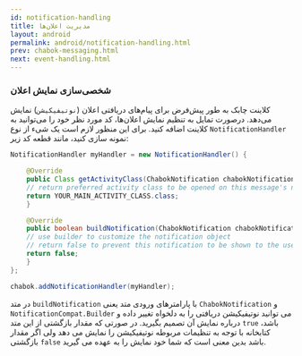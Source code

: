 ```yaml
---
id: notification-handling
title: مدیریت اعلان‌ها
layout: android
permalink: android/notification-handling.html
prev: chabok-messaging.html
next: event-handling.html
---
```


### شخصی‌سازی نمایش اعلان

کلاینت چابک به طور پیش‌فرض برای پیام‌های دریافتی اعلان (`نوتیفیکیشن`) نمایش می‌دهد. درصورت تمایل به تنظیم نمایش اعلان‌ها، کد مورد نظر خود را می‌توانید به کلاینت اضافه کنید.
برای این منظور لازم است یک شیء از نوع `NotificationHandler` نمونه سازی کنید، مانند قطعه کد زیر:

```java                
NotificationHandler myHandler = new NotificationHandler() {

    @Override
    public Class getActivityClass(ChabokNotification chabokNotification) {
    // return preferred activity class to be opened on this message's notification
    return YOUR_MAIN_ACTIVITY_CLASS.class;
    }

    @Override
    public boolean buildNotification(ChabokNotification chabokNotification, NotificationCompat.Builder builder) {
    // use builder to customize the notification object
    // return false to prevent this notification to be shown to the user, otherwise true
    return false;
    }
};

chabok.addNotificationHandler(myHandler);

```               

در متد `buildNotification` با پارامترهای ورودی متد یعنی `ChabokNotification` و `NotificationCompat.Builder` می توانید نوتیفیکیشن دریافتی را به دلخواه تغییر داده و درباره نمایش آن تصمیم بگیرید. در صورتی که مقدار بازگشتی از این متد `true` باشد، کتابخانه با توجه به تنظیمات مربوطه نوتیفیکیشن را نمایش می دهد ولی اگر مقدار بازگشتی `false` باشد بدین معنی است که شما خود نمایش را به عهده می گیرید.
